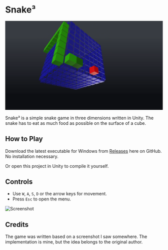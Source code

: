 # Snake³

![Screenshot](./Media/snake3-screenshot.png)

Snake³ is a simple snake game in three dimensions written in Unity.
The snake has to eat as much food as possible on the surface of a cube.

## How to Play

Download the latest executable for Windows from [Releases](https://github.com/hasdavid/Snake3/releases) here on GitHub.
No installation necessary.

Or open this project in Unity to compile it yourself.

## Controls

- Use `W`, `A`, `S`, `D` or the arrow keys for movement.
- Press `Esc` to open the menu.

![Screenshot](./Media/snake3-gif.gif)

## Credits

The game was written based on a screenshot I saw somewhere. The implementation is mine, but the idea belongs to the original author.
